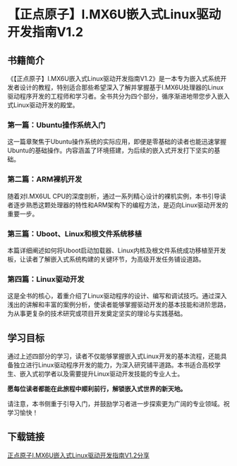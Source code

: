 # 【正点原子】I.MX6U嵌入式Linux驱动开发指南V1.2

## 书籍简介

《【正点原子】I.MX6U嵌入式Linux驱动开发指南V1.2》是一本专为嵌入式系统开发者设计的教程，特别适合那些希望深入了解并掌握基于I.MX6U处理器的Linux驱动程序开发的工程师和学习者。全书共分为四个部分，循序渐进地带您步入嵌入式Linux驱动开发的殿堂。

### 第一篇：Ubuntu操作系统入门

这一篇章聚焦于Ubuntu操作系统的实际应用，即便是零基础的读者也能迅速掌握Ubuntu的基础操作。内容涵盖了环境搭建，为后续的嵌入式开发打下坚实的基础。

### 第二篇：ARM裸机开发

随着对I.MX6UL CPU的深度剖析，通过一系列精心设计的裸机实例，本书引导读者逐步熟悉这颗处理器的特性和ARM架构下的编程方法，是迈向Linux驱动开发的重要一步。

### 第三篇：Uboot、Linux和根文件系统移植

本篇详细阐述如何将Uboot启动加载器、Linux内核及根文件系统成功移植至开发板，让读者了解嵌入式系统构建的关键环节，为高级开发任务铺设道路。

### 第四篇：Linux驱动开发

这是全书的核心，着重介绍了Linux驱动程序的设计、编写和调试技巧。通过深入浅出的讲解和丰富的案例分析，使读者能够掌握驱动开发的基本技能和进阶思路，为从事更复杂的技术研究或项目开发奠定坚实的理论与实践基础。

## 学习目标

通过上述四部分的学习，读者不仅能够掌握嵌入式Linux开发的基本流程，还能具备独立进行Linux驱动程序开发的能力，为深入研究铺平道路。本书适合高校学生、嵌入式初学者以及需要提升Linux驱动开发技能的专业人士。

**愿每位读者都能在此旅程中顺利前行，解锁嵌入式世界的新天地。**

请注意，本书侧重于引导入门，并鼓励学习者进一步探索更为广阔的专业领域。祝学习愉快！

## 下载链接

[正点原子I.MX6U嵌入式Linux驱动开发指南V1.2分享](https://pan.quark.cn/s/5c9eb486e485)
